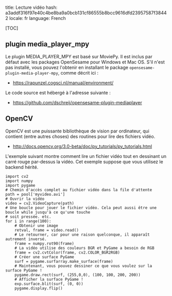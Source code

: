 title: Lecture vidéo
hash: a3addf316f97e40c4be8ba9a0bcb131cf86555b8bcc9616dfd23957587f38442
locale: fr
language: French

[TOC]

## plugin media_player_mpy

Le plugin MEDIA_PLAYER_MPY est basé sur MoviePy. Il est inclus par défaut avec les packages OpenSesame pour Windows et Mac OS. S'il n'est pas installé, vous pouvez l'obtenir en installant le package `opensesame-plugin-media-player-mpy`, comme décrit ici :

- <https://rapunzel.cogsci.nl/manual/environment/>

Le code source est hébergé à l'adresse suivante :

- <https://github.com/dschreij/opensesame-plugin-mediaplayer>


## OpenCV

OpenCV est une puissante bibliothèque de vision par ordinateur, qui contient (entre autres choses) des routines pour lire des fichiers vidéo.

- <http://docs.opencv.org/3.0-beta/doc/py_tutorials/py_tutorials.html>

L'exemple suivant montre comment lire un fichier vidéo tout en dessinant un carré rouge par-dessus la vidéo. Cet exemple suppose que vous utilisez le backend hérité.

~~~ .python
import cv2
import numpy
import pygame
# Chemin d'accès complet au fichier vidéo dans la file d'attente
path = pool['myvideo.avi']
# Ouvrir la vidéo
video = cv2.VideoCapture(path)
# Une boucle pour jouer le fichier vidéo. Cela peut aussi être une boucle while jusqu'à ce qu'une touche
# soit pressée. etc.
for i in range(100):
    # Obtenir une image
    retval, frame = video.read()
    # Le retourner, car pour une raison quelconque, il apparaît autrement inversé.
    frame = numpy.rot90(frame)
    # La vidéo utilise des couleurs BGR et PyGame a besoin de RGB
    frame = cv2.cvtColor(frame, cv2.COLOR_BGR2RGB)
    # Créer une surface PyGame
    surf = pygame.surfarray.make_surface(frame)
    # Maintenant, vous pouvez dessiner ce que vous voulez sur la surface PyGame !
    pygame.draw.rect(surf, (255,0,0), (100, 100, 200, 200))
    # Afficher la surface PyGame !
    exp.surface.blit(surf, (0, 0))
    pygame.display.flip()
~~~